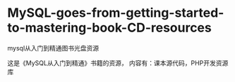 # MySQL-goes-from-getting-started-to-mastering-book-CD-resources
mysql从入门到精通图书光盘资源

这是《MySQL从入门到精通》书籍的资源，
内容有：课本源代码，PHP开发资源库
